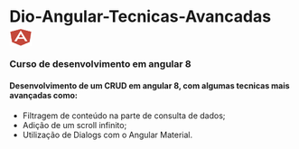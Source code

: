 # Dio-Angular-Tecnicas-Avancadas <img align="center" alt="MatJS" height="30" width="40" src="https://raw.githubusercontent.com/devicons/devicon/master/icons/angularjs/angularjs-plain.svg">
### Curso de desenvolvimento em angular 8   

#### Desenvolvimento de um CRUD em angular 8, com algumas tecnicas mais avançadas como:
  * Filtragem de conteúdo na parte de consulta de dados;
  * Adição de um scroll infinito;
  * Utilização de Dialogs com o Angular Material.
